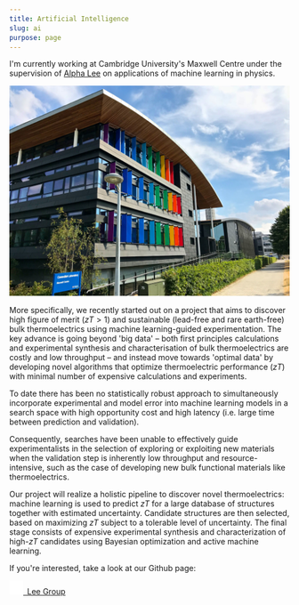 ```yaml
---
title: Artificial Intelligence
slug: ai
purpose: page
---
```


I'm currently working at Cambridge University's Maxwell Centre under the supervision of [Alpha Lee](https://alpha-lee.com) on applications of machine learning in physics.

![Maxwell Centre](./maxwell-centre.jpg)

More specifically, we recently started out on a project that aims to discover high figure of merit ($zT > 1$) and sustainable (lead-free and rare earth-free) bulk thermoelectrics using machine learning-guided experimentation. The key advance is going beyond 'big data' – both first principles calculations and experimental synthesis and characterisation of bulk thermoelectrics are costly and low throughput – and instead move towards 'optimal data' by developing novel algorithms that optimize thermoelectric performance ($z T$) with minimal number of expensive calculations and experiments.

To date there has been no statistically robust approach to simultaneously incorporate experimental and model error into machine learning models in a search space with high opportunity cost and high latency (i.e. large time between prediction and validation).

Consequently, searches have been unable to effectively guide experimentalists in the selection of exploring or exploiting new materials when the validation step is inherently low throughput and resource-intensive, such as the case of developing new bulk functional materials like thermoelectrics.

Our project will realize a holistic pipeline to discover novel thermoelectrics: machine learning is used to predict $z T$ for a large database of structures together with estimated uncertainty. Candidate structures are then selected, based on maximizing $z T$ subject to a tolerable level of uncertainty. The final stage consists of expensive experimental synthesis and characterization of high-$z T$ candidates using Bayesian optimization and active machine learning.

If you're interested, take a look at our Github page:

<a href="https://github.com/Lee-Group" class="btn"><img src="./github.svg" alt="GitHub" width="25px" height="25px">&ensp;Lee Group</a>
